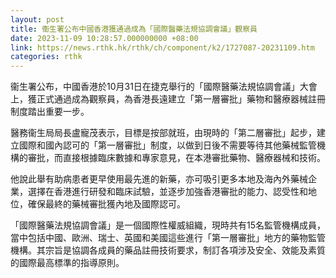 ```yaml
---
layout: post
title: 衞生署公布中國香港獲通過成為「國際醫藥法規協調會議」觀察員
date: 2023-11-09 10:28:57.000000000 +08:00
link: https://news.rthk.hk/rthk/ch/component/k2/1727087-20231109.htm
categories: rthk
---
```


衞生署公布，中國香港於10月31日在捷克舉行的「國際醫藥法規協調會議」大會上，獲正式通過成為觀察員，為香港長遠建立「第一層審批」藥物和醫療器械註冊制度踏出重要一步。

醫務衞生局局長盧寵茂表示，目標是按部就班，由現時的「第二層審批」起步，建立國際和國內認可的「第一層審批」制度，以做到日後不需要等待其他藥械監管機構的審批，而直接根據臨床數據和專家意見，在本港審批藥物、醫療器械和技術。

他說此舉有助病患者更早使用最先進的新藥，亦可吸引更多本地及海內外藥械企業，選擇在香港進行研發和臨床試驗，並逐步加強香港審批的能力、認受性和地位，確保最終的藥械審批獲內地及國際認可。

「國際醫藥法規協調會議」是一個國際性權威組織，現時共有15名監管機構成員，當中包括中國、歐洲、瑞士、英國和美國這些進行「第一層審批」地方的藥物監管機構。其宗旨是協調各成員的藥品註冊技術要求，制訂各項涉及安全、效能及素質的國際最高標準的指導原則。
